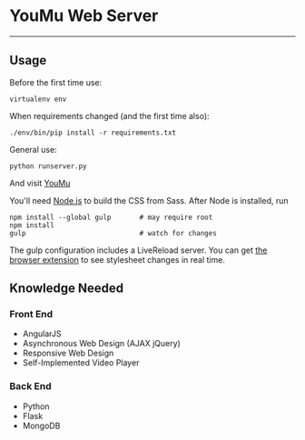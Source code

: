 # YouMu Web Server
- - -

## Usage

Before the first time use:

```
virtualenv env
```

When requirements changed (and the first time also):

```
./env/bin/pip install -r requirements.txt
```

General use:

```
python runserver.py
```

And visit [YouMu](http://0.0.0.0:5000)

You'll need [Node.js](http://nodejs.org/) to build the CSS from Sass.
After Node is installed, run

```
npm install --global gulp       # may require root
npm install
gulp                            # watch for changes
```

The gulp configuration includes a LiveReload server. You can get [the browser extension](http://go.livereload.com/extensions) to see stylesheet changes in real time.

## Knowledge Needed

### Front End
* AngularJS
* Asynchronous Web Design (AJAX jQuery)
* Responsive Web Design
* Self-Implemented Video Player

### Back End
* Python
* Flask
* MongoDB

